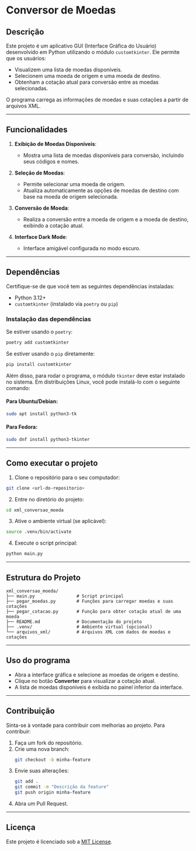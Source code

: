 # Conversor de Moedas

## Descrição

Este projeto é um aplicativo GUI (Interface Gráfica do Usuário) desenvolvido em Python utilizando o módulo `customtkinter`. Ele permite que os usuários:

- Visualizem uma lista de moedas disponíveis.
- Selecionem uma moeda de origem e uma moeda de destino.
- Obtenham a cotação atual para conversão entre as moedas selecionadas.

O programa carrega as informações de moedas e suas cotações a partir de arquivos XML.

---

## Funcionalidades

1. **Exibição de Moedas Disponíveis**:
   - Mostra uma lista de moedas disponíveis para conversão, incluindo seus códigos e nomes.

2. **Seleção de Moedas**:
   - Permite selecionar uma moeda de origem.
   - Atualiza automaticamente as opções de moedas de destino com base na moeda de origem selecionada.

3. **Conversão de Moeda**:
   - Realiza a conversão entre a moeda de origem e a moeda de destino, exibindo a cotação atual.

4. **Interface Dark Mode**:
   - Interface amigável configurada no modo escuro.

---

## Dependências

Certifique-se de que você tem as seguintes dependências instaladas:

- Python 3.12+
- `customtkinter` (instalado via `poetry` ou `pip`)

### Instalação das dependências

Se estiver usando o `poetry`:
```bash
poetry add customtkinter
```

Se estiver usando o `pip` diretamente:
```bash
pip install customtkinter
```

Além disso, para rodar o programa, o módulo `tkinter` deve estar instalado no sistema. Em distribuições Linux, você pode instalá-lo com o seguinte comando:

#### Para Ubuntu/Debian:
```bash
sudo apt install python3-tk
```

#### Para Fedora:
```bash
sudo dnf install python3-tkinter
```

---

## Como executar o projeto

1. Clone o repositório para o seu computador:
```bash
git clone <url-do-repositorio>
```

2. Entre no diretório do projeto:
```bash
cd xml_conversao_moeda
```

3. Ative o ambiente virtual (se aplicável):
```bash
source .venv/bin/activate
```

4. Execute o script principal:
```bash
python main.py
```

---

## Estrutura do Projeto

```
xml_conversao_moeda/
├── main.py                # Script principal
├── pegar_moedas.py        # Funções para carregar moedas e suas cotações
├── pegar_cotacao.py       # Função para obter cotação atual de uma moeda
├── README.md              # Documentação do projeto
├── .venv/                 # Ambiente virtual (opcional)
└── arquivos_xml/          # Arquivos XML com dados de moedas e cotações
```

---

## Uso do programa

- Abra a interface gráfica e selecione as moedas de origem e destino.
- Clique no botão **Converter** para visualizar a cotação atual.
- A lista de moedas disponíveis é exibida no painel inferior da interface.

---

## Contribuição

Sinta-se à vontade para contribuir com melhorias ao projeto. Para contribuir:

1. Faça um fork do repositório.
2. Crie uma nova branch:
   ```bash
   git checkout -b minha-feature
   ```
3. Envie suas alterações:
   ```bash
   git add .
   git commit -m "Descrição da feature"
   git push origin minha-feature
   ```
4. Abra um Pull Request.

---

## Licença

Este projeto é licenciado sob a [MIT License](https://opensource.org/licenses/MIT).
